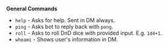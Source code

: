__General Commands__
- `help`   - Asks for help. Sent in DM always.
- `ping`   - Asks bot to reply back with `pong`.
- `roll`   - Asks to roll DnD dice with provided input. E.g. `1d4+1`.
- `whoami` - Shows user's information in DM.
